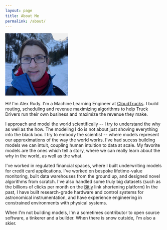```yaml
---
layout: page
title: About Me
permalink: /about/
---
```


<div class='image-box'>
    <img width='200px' src='/images/alexrudy.jpeg'>
</div>


Hi! I'm Alex Rudy. I'm a Machine Learning Engineer at [CloudTrucks][]. I build routing, scheduling and revenue maximizing
algorithms to help Truck Drivers run their own business and maximize the revenue they make.

I approach and model the world scientifically -- I try to understand the why as well as the how. The modeling I do
is not about just shoving everything into the black box. I try to embody the scientist -- where models represent our
approximations of the way the world works. I've had sucess building models we can intuit, coupling human intuition to
data at scale. My favorite models are the ones which tell a story, where we can really learn about the why in the world,
as well as the what.

I've worked in regulated financial spaces, where I built underwriting models for credit card applications. I've worked on
bespoke lifetime-value monitoring, built data warehouses from the ground up, and designed novel algorithms from scratch.
I've also handled some truly big datasets (such as the billions of clicks per month on the [Bitly][] link shortening
platform) In the past, I have built research-grade hardware and control systems for astronomical instrumentation, and have
experience engineering in constrained environments with physical systems.

When I'm not building models, I'm a sometimes contributor to open source software, a tinkerer and a builder. When there
is snow outside, I'm also a skier.

[Bitly]: https://bitly.com
[CloudTrucks]: https://www.cloudtrucks.com